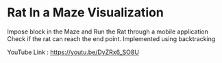 # Rat In a Maze Visualization
Impose block in the Maze and Run the Rat through a mobile application
Check if the rat can reach the end point.
Implemented using backtracking

YouTube Link : https://youtu.be/DyZRx6_SO8U
